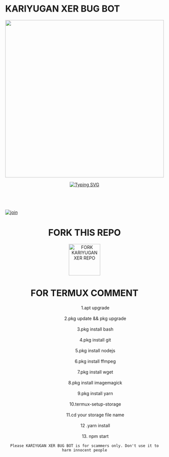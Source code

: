 # KARIYUGAN XER BUG BOT
<img src="https://ik.imagekit.io/eypz/1728147370339_LrhbxIUmI.png" height="500" width="100%">

<p align="center">
<a href="https://git.io/typing-svg"><img src="https://readme-typing-svg.demolab.com?font=Fira+Code&weight=200&size=22&pause=2000&color=FF00FF&width=435&lines=ㅤㅤㅤ𝙆𝘼𝙍𝙄𝙔𝙐𝙂𝘼𝙉+𝙓𝙀𝙍+𝘽𝙐𝙂+𝘽𝙊𝙏" alt="Typing SVG" /></a>

   ㅤㅤㅤㅤㅤㅤㅤㅤㅤㅤㅤㅤㅤㅤㅤㅤㅤㅤ
ㅤㅤㅤㅤㅤㅤㅤㅤㅤㅤㅤㅤㅤㅤㅤㅤㅤㅤㅤㅤㅤ
    <br>
<br>
  [![join](https://github.com/Alien-alfa/PublicBot/blob/main/wlogo.svg.png)](https://chat.whatsapp.com/DVK3GiA43iv5H3mjXtM8hV)
  <div align="center">

# FORK THIS REPO
 
 <a href="https://github.com/akkuzx3/KARIYUGAN-SER-"><img src="https://img.shields.io/badge/Fork%20Repo-black" alt="FORK KARIYUGAN XER REPO" width="100"></a>
 
# FOR TERMUX COMMENT 
 ㅤㅤㅤㅤㅤ     1.apt upgrade

ㅤㅤㅤㅤㅤ      2.pkg update && pkg upgrade

ㅤㅤㅤㅤㅤ      3.pkg install bash

ㅤㅤㅤㅤㅤ      4.pkg install git

ㅤㅤㅤㅤㅤ      5.pkg install nodejs

ㅤㅤㅤㅤㅤ      6.pkg install ffmpeg

 ㅤㅤㅤㅤㅤ     7.pkg install wget

  ㅤㅤㅤㅤㅤ    8.pkg install imagemagick

ㅤㅤㅤㅤㅤ      9.pkg install yarn

 ㅤㅤㅤㅤㅤ    10.termux-setup-storage

  ㅤㅤㅤㅤㅤ   11.cd your storage file name 
 
ㅤㅤㅤㅤㅤ     12 .yarn install
 
 ㅤㅤㅤㅤㅤ    13. npm start

`Please KARIYUGAN XER BUG BOT is for scammers only. Don't use it to harm innocent people`
